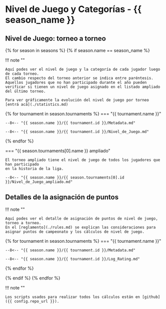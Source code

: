 # Nivel de Juego y Categorías - {{ season_name }}

## Nivel de Juego: torneo a torneo

{% for season in seasons %}
 {% if season.name == season_name %}

!!! note ""

    Aquí podes ver el nivel de juego y la categoría de cada jugador luego de cada torneo. 
    El cambio respecto del torneo anterior se indica entre paréntesis. 
    Aquellos jugadores que no han participado durante el año pueden verificar si tienen un nivel de juego asignado en el listado ampliado del último torneo.

    Para ver gráficamente la evolución del nivel de juego por torneo [entrá acá](./statistics.md)

  {% for tournament in season.tournaments %}
=== "{{ tournament.name }}"

    --8<-- "{{ season.name }}/{{ tournament.id }}/Metadata.md"

    --8<-- "{{ season.name }}/{{ tournament.id }}/Nivel_de_Juego.md"

  {% endfor %}

=== "{{ season.tournaments[0].name }} ampliado"

    El torneo ampliado tiene el nivel de juego de todos los jugadores que han participado 
    en la historia de la liga.

    --8<-- "{{ season.name }}/{{ season.tournaments[0].id }}/Nivel_de_Juego_ampliado.md"

## Detalles de la asignación de puntos

!!! note ""

    Aquí podes ver el detalle de asignación de puntos de nivel de juego, torneo a torneo. 
    En el [reglamento](./rules.md) se explican las consideraciones para asignar puntos de campeonato y los cálculos de nivel de juego.

  {% for tournament in season.tournaments %}
=== "{{ tournament.name }}"

    --8<-- "{{ season.name }}/{{ tournament.id }}/Metadata.md"

    --8<-- "{{ season.name }}/{{ tournament.id }}/Log_Rating.md"

  {% endfor %}

 {% endif %}
{% endfor %}

!!! note ""

    Los scripts usados para realizar todos los cálculos están en [github]({{ config.repo_url }}).
